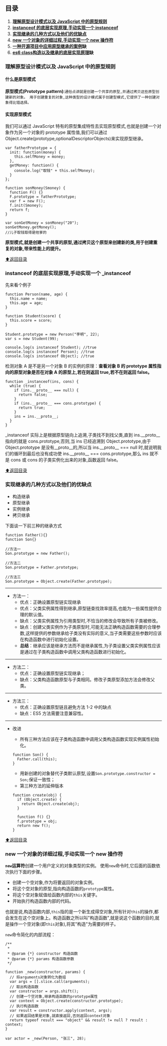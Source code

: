 ## 目录

1. **[理解原型设计模式以及 JavaScript 中的原型规则](#理解原型设计模式以及-javascript-中的原型规则)**
1. **[instanceof 的底层实现原理,手动实现一个 instanceof](#instanceof-的底层实现原理手动实现一个-_instanceof)**
1. **[实现继承的几种方式以及他们的优缺点](#实现继承的几种方式以及他们的优缺点)**
1. **[new 一个对象的详细过程,手动实现一个 new 操作符](#new-一个对象的详细过程手动实现一个-new-操作符)**
1. **[一种开源项目中应用原型继承的案例](#一种开源项目中应用原型继承的案例)缺**
1. **[es6 class构造以及继承的底层实现原理](#es6class)缺**

### 理解原型设计模式以及 JavaScript 中的原型规则

#### 什么是原型模式

**原型模式(Prototype pattern)**:`通俗点讲就是创建一个共享的原型,并通过拷贝这些原型创建新的对象。 用于创建重复的对象,这种类型的设计模式属于创建型模式,它提供了一种创建对象得比错选择。`

#### 实现原型模式

我们可以通过 JavaScript 特有的原型集成特性去实现原型模式,也就是创建一个对象作为另一个对象的 prototype 属性值,我们可以通过 Object.create(prototype,optionalDescriptorObjects)来实现原型继承。

```javascript{.line-numbers}
var fatherPrototype = {
  init: function(money) {
    this.selfMoney = money;
  },
  getMoney: function() {
    console.log("取钱" + this.selfMoney);
  }
};

function sonMoney(Smoney) {
  function F() {}
  F.prototype = fatherPrototype;
  var f = new F();
  f.init(Smoney);
  return f;
}

var sonGetMoney = sonMoney("20");
sonGetMoney.getMoney();
//儿子取钱取得是他爹的
```

**原型模式,就是创建一个共享的原型,通过拷贝这个原型来创建新的类,用于创建重复的对象,带来性能上的提升。**

[:arrow_up:返回目录](#目录)

### instanceof 的底层实现原理,手动实现一个 \_instanceof

先来看个例子

```javascript{.line-numbers}
function Person(name, age) {
  this.name = name;
  this.age = age;
}

function Student(score) {
  this.score = score;
}

Student.prototype = new Person("李明", 22);
var s = new Student(99);

console.log(s instanceof Student); //true
console.log(s instanceof Person); //true
console.log(s instanceof Object); //true
```

检测对象 A 是不是另一个对象 B 的实例的原理：**查看对象 B 的 prototype 属性指向的原型对象是否在对象 A 的原型上,若在则返回 true,若不在则返回 false。**

```javascript{.line-numbers}
function _instanceof(ins, cons) {
  while (true) {
    if (ins.__proto__ === null) {
      return false;
    }
    if (ins.__proto__ === cons.prototype) {
      return true;
    }
    ins = ins.__proto__;
  }
}
```

\_instanceof 实际上是根据原型链向上追溯,子类找不到找父类,直到 ins.\_\_proto\_\_指向的就是 cons.prototype,否则,当 ins 已经追溯到 Object.prototype,由于 Object.prototype 是没有\_\_proto\_\_的,所以当 ins.\_\_proto\_\_ === null 时,就说明我们的循环到最后也没有成功使 ins.\_\_proto\_\_ === cons.prototype,那么 ins 就不是 cons 或 cons 的子类实例化出来的对象,函数返回 false。

[:arrow_up:返回目录](#目录)

### 实现继承的几种方式以及他们的优缺点

- 构造继承
- 原型继承
- 实例继承
- 拷贝继承

下面谈一下前三种的继承方式

```javascript{.line-numbers}
function Father(){}
function Son{}

//方法一
Son.prototype = new Father();

//方法二
Son.prototype = Father.prototype;

//方法三
Son.prototype = Object.create(Father.prototype);

```

---

- 方法一：
  - 优点：正确设置原型链实现继承
  - 优点：父类实例属性得到继承,原型链查找效率提高,也能为一些属性提供合理的默认值。
  - 缺点：父类实例属性为引用类型时,不恰当的修改会导致所有子类被修改。
  - 缺点：创建父类实例作为子类原型时,可能无法正确构造函数需要的合理参数,这样提供的参数继承给子类没有实际的意义,当子类需要这些参数时应该在构造函数中进行初始化设置。
  - **总结**：继承应该是继承方法而不是继承属性,为子类设置父类实例属性应该是通过在子类构造函数中调用父类构造函数进行初始化。

---

- 方法二：
  - 优点：正确设置原型链实现继承；
  - 缺点：父类构造函数原型与子类相同。修改子类原型添加方法会修改父类。

---

- 方法三：
  - 优点：正确设置原型链且避免方法 1-2 中的缺点
  - 缺点：ES5 方法需要注意兼容性。

---

- 改进

  - 所有三种方法应该在子类构造函数中调用父类构造函数实现实例属性初始化。

  ```javascript{.line-numbers}
  function Son() {
    Father.call(this);
  }
  ```

  - 用新创建的对象替代子类默认原型,设置`Son.prototype.constructor = Son;`保证一致性；
  - 第三种方法的延伸版本

  ```javascript{.line-numbers}
  function create(obj) {
    if (Object.create) {
      return Object.create(obj);
    }

    function f() {}
    f.prototype = obj;
    return new f();
  }
  ```
[:arrow_up:返回目录](#目录)

### new 一个对象的详细过程,手动实现一个 new 操作符

**`new`运算符**创建一个用户定义的对象类型的实例。
使用`new`命令时,它后面的函数依次执行下面的步骤。

- 创建一个空对象,作为将要返回的对象实例。
- 将这个空对象的原型,指向构造函数的`prototype`属性。
- 将这个空对象赋值给函数内部的`this`关键字。
- 开始执行构造函数内部的代码。

也就是说,构造函数内部,`this`指的是一个新生成得空对象,所有针对`this`的操作,都会发生在这个空对象上。构造函数之所以叫"构造函数",就是说这个函数的目的,就是操作一个空对象(即`this`对象),将其"构造"为需要的样子。

`new`命令简化的内部流程：

```javascript{.line-numbers}
/**
 *
 * @param {*} constructor 构造函数
 * @param {*} params 构造函数参数
 */

function _new(constructor, params) {
  // 将arguments对象转化为数组
  var args = [].slice.call(arguments);
  // 取出构造函数
  var constructor = args.shift();
  // 创建一个空对象,继承构造函数的prototype属性
  var context = Object.create(constructor.prototype);
  // 执行构造函数
  var result = constructor.apply(context, args);
  // 如果返回结果是对象,就直接返回,否则返回context对象
  return typeof result === "object" && result != null ? result : context;
}

var actor = _new(Person, "张三", 28);
```


